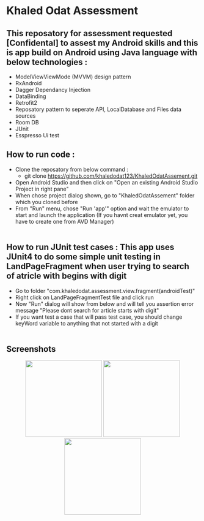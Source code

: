 # Khaled Odat Assessment<br/>

## This reposatory for assessment requested [Confidental] to assest my Android skills and this is app build on Android using Java language with below technologies :<br/>
  - ModelViewViewMode (MVVM) design pattern<br/>
  - RxAndroid<br/>
  - Dagger Dependancy Injection<br/>
  - DataBinding<br/>
  - Retrofit2<br/>
  - Reposatory pattern to seperate API, LocalDatabase and Files data sources<br/>
  - Room DB<br/>
  - JUnit<br/>
  - Esspresso Ui test<br/>

## How to run code :
  - Clone the reposatory from below command :<br/>
	- git clone https://github.com/khaledodat123/KhaledOdatAssement.git<br/>
  - Open Android Studio and then click on "Open an existing Android Studio Project in right pane"<br/>
  - When chose project dialog shown, go to "KhaledOdatAssement" folder which you cloned before<br/>
  - From "Run" menu, chose "Run 'app'" option and wait the emulator to start and launch the application (If you havnt creat emulator yet, you have to create one from AVD Manager)<br/><br/>
  

## How to run JUnit test cases : This app uses JUnit4 to do some simple unit testing in LandPageFragment when user trying to search of atricle with begins with digit<br/>

  - Go to folder "com.khaledodat.assessment.view.fragment(androidTest)"<br/>
  - Right click on LandPageFragmentTest file and click run<br/>
  - Now "Run" dialog will show from below and will tell you assertion error message "Please dont search for article starts with digit"<br/>
  - If you want test a case that will pass test case, you should change keyWord variable to anything that not started with a digit<br/><br/>
  
  
## Screenshots<br/>

<p align="center">
<img src="https://github.com/khaledodat123/KhaledOdatAssement/blob/master/Screenshots/s1.png" width="200">
<img src="https://github.com/khaledodat123/KhaledOdatAssement/blob/master/Screenshots/s2.png" width="200">
<img src="https://github.com/khaledodat123/KhaledOdatAssement/blob/master/Screenshots/s3.png" width="200">
</p>
